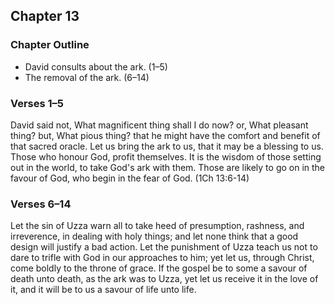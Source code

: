 ## Chapter 13

### Chapter Outline

- David consults about the ark. (1–5)
- The removal of the ark. (6–14)

### Verses 1–5

David said not, What magnificent thing shall I do now? or, What pleasant thing? but, What pious thing? that he might have the comfort and benefit of that sacred oracle. Let us bring the ark to us, that it may be a blessing to us. Those who honour God, profit themselves. It is the wisdom of those setting out in the world, to take God's ark with them. Those are likely to go on in the favour of God, who begin in the fear of God. (1Ch 13:6-14)

### Verses 6–14

Let the sin of Uzza warn all to take heed of presumption, rashness, and irreverence, in dealing with holy things; and let none think that a good design will justify a bad action. Let the punishment of Uzza teach us not to dare to trifle with God in our approaches to him; yet let us, through Christ, come boldly to the throne of grace. If the gospel be to some a savour of death unto death, as the ark was to Uzza, yet let us receive it in the love of it, and it will be to us a savour of life unto life.

